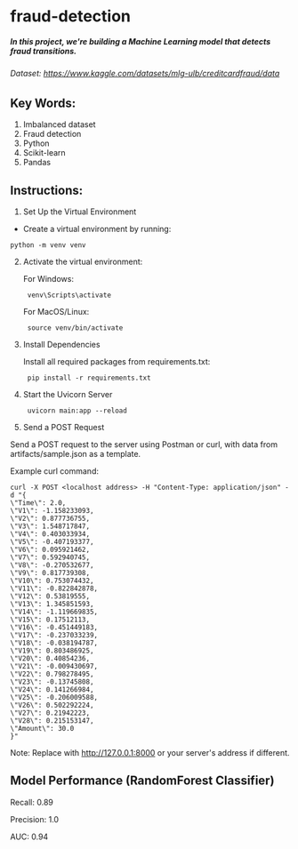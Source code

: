 # fraud-detection
##### In this project, we're building a Machine Learning model that detects fraud transitions.
###### Dataset: https://www.kaggle.com/datasets/mlg-ulb/creditcardfraud/data

## Key Words:
1. Imbalanced dataset
2. Fraud detection
3. Python
4. Scikit-learn
5. Pandas


## Instructions:
1. Set Up the Virtual Environment
- Create a virtual environment by running:
  
 `python -m venv venv `
 
2. Activate the virtual environment:

      For Windows:

        venv\Scripts\activate
        
      For MacOS/Linux:

        source venv/bin/activate

2. Install Dependencies
   
      Install all required packages from requirements.txt:
   
        pip install -r requirements.txt


4. Start the Uvicorn Server
   
        uvicorn main:app --reload

6. Send a POST Request
   
Send a POST request to the server using Postman or curl, with data from artifacts/sample.json as a template.

Example curl command:

    curl -X POST <localhost address> -H "Content-Type: application/json" -d "{
    \"Time\": 2.0,
    \"V1\": -1.158233093,
    \"V2\": 0.877736755,
    \"V3\": 1.548717847,
    \"V4\": 0.403033934,
    \"V5\": -0.407193377,
    \"V6\": 0.095921462,
    \"V7\": 0.592940745,
    \"V8\": -0.270532677,
    \"V9\": 0.817739308,
    \"V10\": 0.753074432,
    \"V11\": -0.822842878,
    \"V12\": 0.53819555,
    \"V13\": 1.345851593,
    \"V14\": -1.119669835,
    \"V15\": 0.17512113,
    \"V16\": -0.451449183,
    \"V17\": -0.237033239,
    \"V18\": -0.038194787,
    \"V19\": 0.803486925,
    \"V20\": 0.40854236,
    \"V21\": -0.009430697,
    \"V22\": 0.798278495,
    \"V23\": -0.13745808,
    \"V24\": 0.141266984,
    \"V25\": -0.206009588,
    \"V26\": 0.502292224,
    \"V27\": 0.21942223,
    \"V28\": 0.215153147,
    \"Amount\": 30.0
    }"

    
Note: Replace <localhost address> with http://127.0.0.1:8000 or your server's address if different.

## Model Performance (RandomForest Classifier)

 Recall: 0.89

Precision: 1.0

AUC: 0.94

